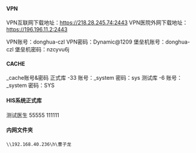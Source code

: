 #### VPN
VPN互联网下载地址：https://218.28.245.74:2443
VPN医院外网下载地址：https://196.196.11.2:2443

VPN账号：donghua-czl
VPN密码：Dynamic@1209
堡垒机账号：donghua-czl
堡垒机密码：nzcyvu6j

#### CACHE
_cache账号&密码
正式库 -33
账号：_system
密码：sys
测试库 -6
账号：_system
密码：SYS

#### HIS系统正式库
测试医生
55555
111111

#### 内网文件夹
`\\192.168.40.236\h\曹子龙`
